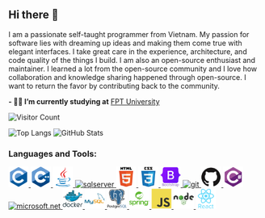 ## Hi there 👋

I am a passionate self-taught programmer from Vietnam. My passion for software lies with dreaming up ideas and making them come true with elegant interfaces. I take great care in the experience, architecture, and code quality of the things I build. I am also an open-source enthusiast and maintainer. I learned a lot from the open-source community and I love how collaboration and knowledge sharing happened through open-source. I want to return the favor by contributing back to the community.

**- 🧑‍🎓 I’m currently studying at** [FPT University](https://fpt.edu.vn/)

![Visitor Count](https://komarev.com/ghpvc/?username=ndtdoanh&color=ffffff)



![Top Langs](https://github-readme-stats.vercel.app/api/top-langs/?username=ndtdoanh&layout=compact)
![GitHub Stats](https://github-readme-stats.vercel.app/api?username=ndtdoanh&show_icons=true&theme=compact)




### Languages and Tools:

<p align="left"> 
  <!-- C -->
  <a href="https://www.learn-c.org/" target="_blank" rel="noreferrer">
    <img src="https://raw.githubusercontent.com/devicons/devicon/master/icons/c/c-original.svg" alt="c" width="40" height="40"/>
  </a>

  <!-- C++ -->
  <a href="https://isocpp.org/" target="_blank" rel="noreferrer">
    <img src="https://raw.githubusercontent.com/devicons/devicon/master/icons/cplusplus/cplusplus-original.svg" alt="cplusplus" width="40" height="40"/>
  </a>

  <!-- Java -->
  <a href="https://www.java.com" target="_blank" rel="noreferrer"> 
    <img src="https://raw.githubusercontent.com/devicons/devicon/master/icons/java/java-original.svg" alt="java" width="40" height="40"/> 
  </a> 
  
  <!-- SQL Server -->
  <a href="https://www.microsoft.com/en-us/sql-server" target="_blank" rel="noreferrer">
    <img src="https://www.svgrepo.com/show/303229/microsoft-sql-server-logo.svg" alt="sqlserver" width="40" height="40"/>
  </a>

  <!-- HTML -->
  <a href="https://developer.mozilla.org/en-US/docs/Web/HTML" target="_blank" rel="noreferrer">
    <img src="https://raw.githubusercontent.com/devicons/devicon/master/icons/html5/html5-original-wordmark.svg" alt="html" width="40" height="40"/>
  </a>

  <!-- CSS -->
  <a href="https://developer.mozilla.org/en-US/docs/Web/CSS" target="_blank" rel="noreferrer">
    <img src="https://raw.githubusercontent.com/devicons/devicon/master/icons/css3/css3-original-wordmark.svg" alt="css" width="40" height="40"/>
  </a>

  <!-- Bootstrap -->
  <a href="https://getbootstrap.com" target="_blank" rel="noreferrer">
    <img src="https://raw.githubusercontent.com/devicons/devicon/master/icons/bootstrap/bootstrap-original-wordmark.svg" alt="bootstrap" width="40" height="40"/>
  </a>

  <!-- Git -->
  <a href="https://git-scm.com/" target="_blank" rel="noreferrer">
    <img src="https://www.vectorlogo.zone/logos/git-scm/git-scm-icon.svg" alt="git" width="40" height="40"/>
  </a>

  <!-- GitHub -->
  <a href="https://github.com/" target="_blank" rel="noreferrer">
    <img src="https://raw.githubusercontent.com/devicons/devicon/master/icons/github/github-original.svg" alt="github" width="40" height="40"/>
  </a>

  <!-- C# -->
  <a href="https://learn.microsoft.com/en-us/dotnet/csharp/" target="_blank" rel="noreferrer"> 
    <img src="https://raw.githubusercontent.com/devicons/devicon/master/icons/csharp/csharp-original.svg" alt="csharp" width="40" height="40"/>
  </a> 

  <!-- .NET -->
  <a href="https://dotnet.microsoft.com/" target="_blank" rel="noreferrer">
    <img src="https://upload.wikimedia.org/wikipedia/commons/e/ee/.NET_Core_Logo.svg" alt="microsoft.net" width="40" height="40"/>
  </a>

  <!-- Docker -->
  <a href="https://www.docker.com/" target="_blank" rel="noreferrer">
    <img src="https://raw.githubusercontent.com/devicons/devicon/master/icons/docker/docker-original-wordmark.svg" alt="docker" width="40" height="40"/>
  </a>

  <!-- MySQL -->
  <a href="https://www.mysql.com/" target="_blank" rel="noreferrer">
    <img src="https://raw.githubusercontent.com/devicons/devicon/master/icons/mysql/mysql-original-wordmark.svg" alt="mysql" width="40" height="40"/>
  </a>

  <!-- PostgreSQL -->
  <a href="https://www.postgresql.org" target="_blank" rel="noreferrer">
    <img src="https://raw.githubusercontent.com/devicons/devicon/master/icons/postgresql/postgresql-original-wordmark.svg" alt="postgresql" width="40" height="40"/>
  </a>

  <!-- Spring Boot -->
  <a href="https://spring.io/projects/spring-boot" target="_blank" rel="noreferrer"> 
    <img src="https://raw.githubusercontent.com/devicons/devicon/master/icons/spring/spring-original-wordmark.svg" alt="springboot" width="40" height="40"/>
  </a>

  <!-- JavaScript -->
  <a href="https://developer.mozilla.org/en-US/docs/Web/JavaScript" target="_blank" rel="noreferrer">
    <img src="https://raw.githubusercontent.com/devicons/devicon/master/icons/javascript/javascript-original.svg" alt="javascript" width="40" height="40"/>
  </a>

  <!-- Node.js -->
  <a href="https://nodejs.org" target="_blank" rel="noreferrer">
    <img src="https://raw.githubusercontent.com/devicons/devicon/master/icons/nodejs/nodejs-original-wordmark.svg" alt="nodejs" width="40" height="40"/>
  </a>

  <!-- React -->
  <a href="https://reactjs.org/" target="_blank" rel="noreferrer">
    <img src="https://raw.githubusercontent.com/devicons/devicon/master/icons/react/react-original-wordmark.svg" alt="reactjs" width="40" height="40"/>
  </a>

</p>

